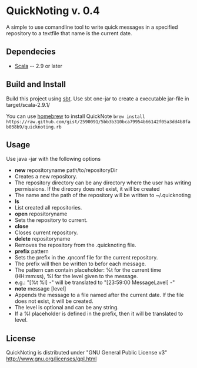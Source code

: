 QuickNoting v. 0.4
==================
A simple to use comandline tool to write quick messages in a specified repository to a textfile that name is the
current date.

Dependecies
-----------
* [Scala](http://www.scala-lang.org) -- 2.9 or later

Build and Install
-----------------
Build this project using [sbt](https://github.com/harrah/xsbt).
Use sbt one-jar to create a executable jar-file in target/scala-2.9.1/

You can use [homebrew](https://github.com/mxcl/homebrew) to install QuickNote
```brew install https://raw.github.com/gist/2590091/5bb3b310bca79954b66142f05a3dd4b8fab038b9/quicknoting.rb```

Usage
-----
Use java -jar <quicknoting jar file> with the following options
* **new** repositoryname path/to/repositoryDir
 * Creates a new repository.
  * The repository directory can be any directory where the user has writing permissions. If the direcory does not exist, it will be created
  * The name and the path of the repository will be written to ~/.quicknoting
* **ls**
 * List created all repositories.
* **open** repositoryname
 * Sets the repository to current.
* **close**
 * Closes current repository.
* **delete** repositoryname
 * Removes the repository from the .quicknoting file.
* **prefix** pattern
 * Sets the prefix in the .qnconf file for the current repository.
 * The prefix will then be written to befor each message.
 * The pattern can contain placeholder: %t for the current time (HH:mm:ss), %l for the level given to the message.
 * e.g.: "[%t %l] -" will be translated to "[23:59:00 MessageLavel] -" 
* **note** message [level]
 * Appends the message to a file named after the current date. If the file does not exist, it will be created.
 * The level is optional and can be any string.
 * If a %l placeholder is defined in the prefix, then it will be translated to level.

License
-------
QuickNoting is distributed under "GNU General Public License v3" http://www.gnu.org/licenses/gpl.html
